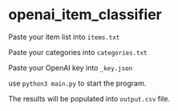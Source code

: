 # openai_item_classifier

Paste your item list into `items.txt`

Paste your categories into `categories.txt`

Paste your OpenAI key into `_key.json`

use `python3 main.py` to start the program.

The results will be populated into `output.csv` file. 
